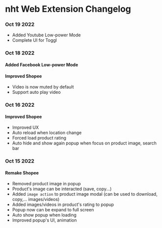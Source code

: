 # nht Web Extension Changelog

### Oct 19 2022
- Added Youtube Low-power Mode
- Complete UI for Toggl

### Oct 18 2022
#### Added Facebook Low-power Mode
#### Improved Shopee
- Video is now muted by default
- Support auto play video

### Oct 16 2022
#### Improved Shopee
- Improved UX
- Auto reload when location change
- Forced load product rating
- Auto hide and show again popup when focus on product image, search bar


### Oct 15 2022
#### Remake Shopee
- Removed product image in popup
- Product's image can be interacted (save, copy...)
- Added `image action` to product image modal (can be used to download, copy,... images/videos)
- Added images/videos in product's rating to popup
- Popup now can be expand to full screen
- Auto show popup when loading
- Improved popup's UI, animation
